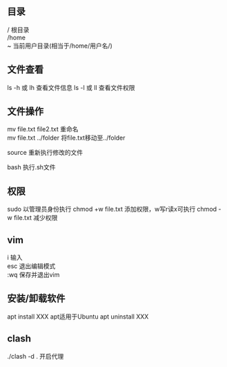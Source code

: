 ## 目录
/ 根目录  
/home  
~ 当前用户目录(相当于/home/用户名/)

## 文件查看  
ls -h 或 lh 查看文件信息
ls -l 或 ll 查看文件权限


## 文件操作
mv file.txt file2.txt 重命名  
mv file.txt ../folder 将file.txt移动至../folder  
  
source 重新执行修改的文件  

bash 执行.sh文件

## 权限
sudo 以管理员身份执行
chmod +w file.txt 添加权限，w写r读x可执行
chmod -w file.txt 减少权限

## vim
i 输入  
esc 退出编辑模式  
:wq 保存并退出vim  

## 安装/卸载软件
apt install XXX  apt适用于Ubuntu
apt uninstall XXX  

## clash
./clash -d .  开启代理
